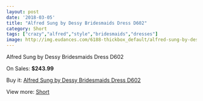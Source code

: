 ```yaml
---
layout: post
date: '2018-03-05'
title: "Alfred Sung by Dessy Bridesmaids Dress D602"
category: Short
tags: ["crazy","alfred","style","bridesmaids","dresses"]
image: http://img.eudances.com/6188-thickbox_default/alfred-sung-by-dessy-bridesmaids-dress-d602.jpg
---
```

Alfred Sung by Dessy Bridesmaids Dress D602

On Sales: **$243.99**
<a href="https://www.eudances.com/en/short/2216-alfred-sung-by-dessy-bridesmaids-dress-d602.html"><amp-img layout="responsive" width="600" height="600" src="//img.eudances.com/6188-thickbox_default/alfred-sung-by-dessy-bridesmaids-dress-d602.jpg" alt="Alfred Sung by Dessy Bridesmaids Dress D602 0" /></a>
<a href="https://www.eudances.com/en/short/2216-alfred-sung-by-dessy-bridesmaids-dress-d602.html"><amp-img layout="responsive" width="600" height="600" src="//img.eudances.com/6189-thickbox_default/alfred-sung-by-dessy-bridesmaids-dress-d602.jpg" alt="Alfred Sung by Dessy Bridesmaids Dress D602 1" /></a>

Buy it: [Alfred Sung by Dessy Bridesmaids Dress D602](https://www.eudances.com/en/short/2216-alfred-sung-by-dessy-bridesmaids-dress-d602.html "Alfred Sung by Dessy Bridesmaids Dress D602")

View more: [Short](https://www.eudances.com/en/25-short "Short")